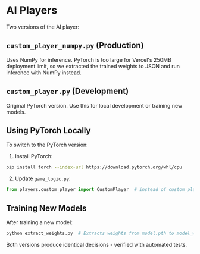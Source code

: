 # AI Players

Two versions of the AI player:

## `custom_player_numpy.py` (Production)
Uses NumPy for inference. PyTorch is too large for Vercel's 250MB deployment limit, so we extracted the trained weights to JSON and run inference with NumPy instead.

## `custom_player.py` (Development)
Original PyTorch version. Use this for local development or training new models.

## Using PyTorch Locally

To switch to the PyTorch version:

1. Install PyTorch:
```bash
pip install torch --index-url https://download.pytorch.org/whl/cpu
```

2. Update `game_logic.py`:
```python
from players.custom_player import CustomPlayer  # instead of custom_player_numpy
```

## Training New Models

After training a new model:
```bash
python extract_weights.py  # Extracts weights from model.pth to model_weights.json
```

Both versions produce identical decisions - verified with automated tests.
